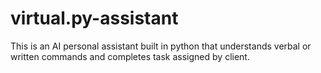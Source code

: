 # virtual.py-assistant
This is an AI personal assistant built in python that understands verbal or written commands and completes task assigned by client.

